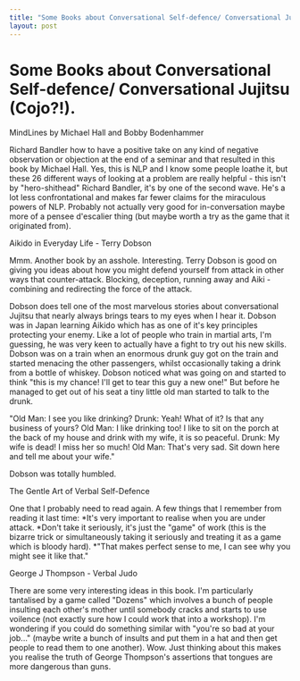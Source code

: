 ```yaml
---
title: "Some Books about Conversational Self-defence/ Conversational Jujitsu"
layout: post 
---
```



# Some Books about Conversational Self-defence/ Conversational Jujitsu (Cojo?!).

MindLines by Michael Hall and Bobby Bodenhammer

Richard Bandler how to have a positive take on any kind of negative observation or objection at the end of a seminar and that resulted in this book by Michael Hall.  Yes, this is NLP and I know some people loathe it, but these 26 different ways of looking at a problem are really helpful - this isn't by "hero-shithead" Richard Bandler, it's by one of the second wave. He's a lot less confrontational and makes far fewer claims for the miraculous powers of  NLP.  Probably not actually very good for in-conversation maybe more of a pensee d'escalier thing (but maybe worth a try as the game that it originated from).  

Aikido in Everyday Life - Terry Dobson


Mmm. Another book by an asshole. Interesting. Terry Dobson is good on giving you ideas about how you might defend yourself from attack in other ways that counter-attack.  Blocking, deception, running away and Aiki - combining and redirecting the force of the attack.

Dobson does tell one of the most marvelous stories about conversational Jujitsu that nearly always brings tears to my eyes when I hear it.  Dobson was in Japan learning Aikido which has as one of it's key principles protecting your enemy. Like a lot of people who train in martial arts, I'm guessing, he was very keen to actually have a fight to try out his new skills. Dobson was on a train when an enormous drunk guy got on the train and started menacing the other passengers, whilst occasionally taking a drink from a bottle of whiskey.  Dobson noticed what was going on and started to think "this is my chance! I'll get to tear this guy a new one!"  But before he managed to get out of his seat a tiny little old man started to talk to the drunk.

"Old Man: I see you like drinking?
Drunk: Yeah! What of it?  Is that any business of yours?
Old Man: I like drinking too! I like to sit on the porch at the back of my house and drink with my wife, it is so peaceful.
Drunk: My wife is dead! I miss her so much! 
Old Man: That's very sad. Sit down here and tell me about your wife."

Dobson was totally humbled.

The Gentle Art of Verbal Self-Defence

One that I probably need to read again.  A few things that I remember from reading it last time: 
	*It's very important to realise when you are under attack.
	*Don't take it seriously, it's just the "game" of work (this is the bizarre trick or simultaneously taking it seriously and treating it as a game which is bloody hard).
	*"That makes perfect sense to me, I can see why you  might see it like that."
	
George  J Thompson - Verbal Judo

There are some very interesting ideas in this book.  I'm particularly tantalised by a game called "Dozens" which involves a bunch of people insulting each other's mother until somebody cracks and starts to use voilence (not exactly sure how I could work that into a workshop).  I'm wondering if you could do something similar with "you're so bad at your job..." (maybe write a bunch of insults and put them in a hat and then get people to read them to one another).  Wow. Just thinking about this makes you realise the truth of George Thompson's assertions that tongues are more dangerous than guns.

